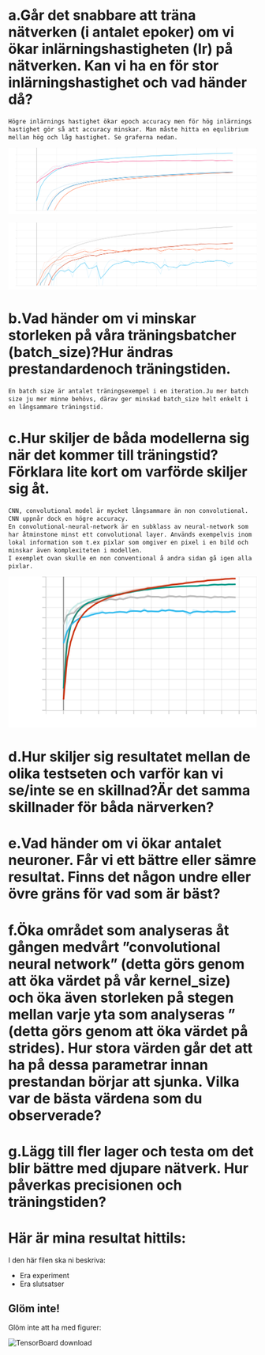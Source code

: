 
# a.Går det snabbare att träna nätverken (i antalet epoker) om vi ökar inlärningshastigheten (lr) på nätverken. Kan vi ha en för stor inlärningshastighet och vad händer då?
    Högre inlärnings hastighet ökar epoch accuracy men för hög inlärnings hastighet gör så att accuracy minskar. Man måste hitta en equlibrium mellan hög och låg hastighet. Se graferna nedan.
![bild 0.01 och 0.2](fig/0.01_and_0.2.svg "0.01 = blå/orange  0.2 = rosa/ljusblå")

![bild 0.4 och 1](fig/0.4_and_1.svg "0.4 = grå/orange  1 = röd/blå")

# b.Vad händer om vi minskar storleken på våra träningsbatcher (batch_size)?Hur ändras prestandardenoch träningstiden.
    En batch size är antalet träningsexempel i en iteration.Ju mer batch size ju mer minne behövs, därav ger minskad batch_size helt enkelt i en långsammare träningstid.

# c.Hur skiljer de båda modellerna sig när det kommer till träningstid? Förklara lite kort om varförde skiljer sig åt.
    CNN, convolutional model är mycket långsammare än non convolutional. CNN uppnår dock en högre accuracy.
    En convolutional-neural-network är en subklass av neural-network som har åtminstone minst ett convolutional layer. Används exempelvis inom lokal information som t.ex pixlar som omgiver en pixel i en bild och minskar även komplexiteten i modellen.
    I exemplet ovan skulle en non conventional å andra sidan gå igen alla pixlar.

![körtid](fig/körtid.svg)

# d.Hur skiljer sig resultatet mellan de olika testseten och varför kan vi se/inte se en skillnad?Är det samma skillnader för båda närverken?
    

# e.Vad händer om vi ökar antalet neuroner. Får vi ett bättre eller sämre resultat. Finns det någon undre eller övre gräns för vad som är bäst?

# f.Öka området som analyseras åt gången medvårt ”convolutional neural network” (detta görs genom att öka värdet på vår kernel_size) och öka även storleken på stegen mellan varje yta som analyseras ” (detta görs genom att öka värdet på strides). Hur stora värden går det att ha på dessa parametrar innan prestandan börjar att sjunka. Vilka var de bästa värdena som du observerade?

# g.Lägg till fler lager och testa om det blir bättre med djupare nätverk. Hur påverkas precisionen och träningstiden?




# Här är mina resultat hittils:

I den här filen ska ni beskriva:
- Era experiment
- Era slutsatser

## Glöm inte!

Glöm inte att ha med figurer:

![TensorBoard download](fig/TensorBoardDownload.png "Glöm inte att kryssa i 'Show data download links' så att ni kan ladda ner era filer.")
